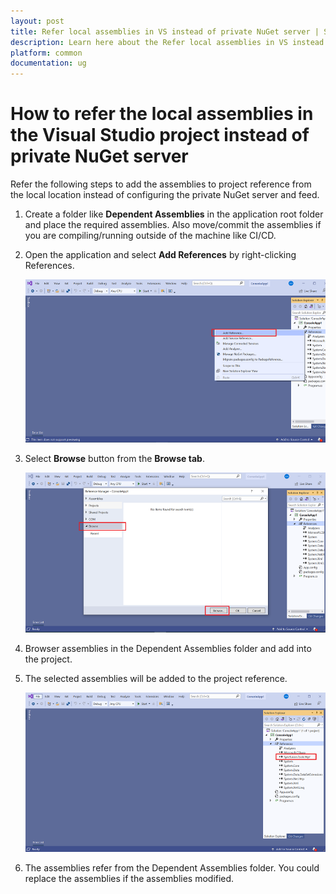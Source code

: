 ```yaml
---
layout: post
title: Refer local assemblies in VS instead of private NuGet server | Syncfusion
description: Learn here about the Refer local assemblies in VS instead of private NuGet server.
platform: common
documentation: ug
--- 
```


# How to refer the local assemblies in the Visual Studio project instead of private NuGet server

Refer the following steps to add the assemblies to project reference from the local location instead of configuring the private NuGet server and feed.

1.	Create a folder like **Dependent Assemblies** in the application root folder and place the required assemblies. Also move/commit the assemblies if you are compiling/running outside of the machine like CI/CD.

2.	Open the application and select **Add References** by right-clicking References.

	 ![NuGet Server](Nuget-server-images/Add-References.png)


3.	Select **Browse** button from the **Browse tab**.

	 ![NuGet Server](Nuget-server-images/Browse.png)


4.	Browser assemblies in the Dependent Assemblies folder and add into the project. 

5.	The selected assemblies will be added to the project reference.

	 ![NuGet Server](Nuget-server-images/Assemblies.png)
	 

6.	The assemblies refer from the Dependent Assemblies folder. You could replace the assemblies if the assemblies modified. 
